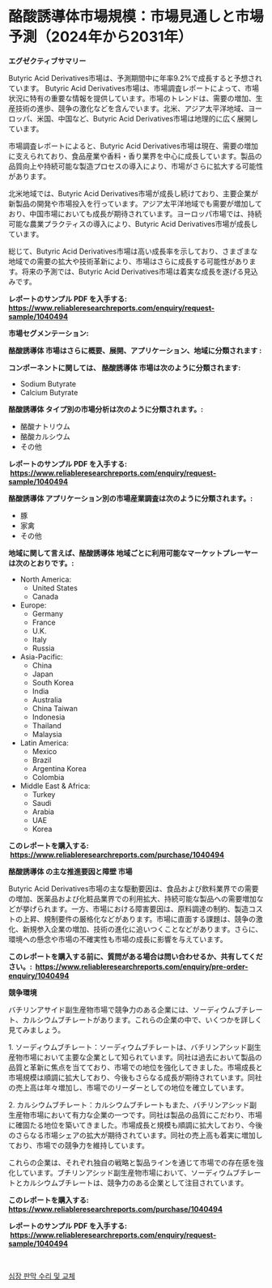 <p><h1>酪酸誘導体市場規模：市場見通しと市場予測（2024年から2031年）</h1></p><p><strong>エグゼクティブサマリー</strong></p>
<p><p>Butyric Acid Derivatives市場は、予測期間中に年率9.2%で成長すると予想されています。 Butyric Acid Derivatives市場は、市場調査レポートによって、市場状況に特有の重要な情報を提供しています。市場のトレンドは、需要の増加、生産技術の進歩、競争の激化などを含んでいます。北米、アジア太平洋地域、ヨーロッパ、米国、中国など、Butyric Acid Derivatives市場は地理的に広く展開しています。</p><p>市場調査レポートによると、Butyric Acid Derivatives市場は現在、需要の増加に支えられており、食品産業や香料・香り業界を中心に成長しています。製品の品質向上や持続可能な製造プロセスの導入により、市場がさらに拡大する可能性があります。</p><p>北米地域では、Butyric Acid Derivatives市場が成長し続けており、主要企業が新製品の開発や市場投入を行っています。アジア太平洋地域でも需要が増加しており、中国市場においても成長が期待されています。ヨーロッパ市場では、持続可能な農業プラクティスの導入により、Butyric Acid Derivatives市場が成長しています。</p><p>総じて、Butyric Acid Derivatives市場は高い成長率を示しており、さまざまな地域での需要の拡大や技術革新により、市場はさらに成長する可能性があります。将来の予測では、Butyric Acid Derivatives市場は着実な成長を遂げる見込みです。</p></p>
<p><strong>レポートのサンプル PDF を入手する: <a href="https://www.reliableresearchreports.com/enquiry/request-sample/1040494">https://www.reliableresearchreports.com/enquiry/request-sample/1040494</a></strong></p>
<p><strong>市場セグメンテーション:</strong></p>
<p><strong> 酪酸誘導体 市場はさらに概要、展開、アプリケーション、地域に分類されます :</strong></p>
<p><strong>コンポーネントに関しては、 酪酸誘導体 市場は次のように分類されます: &nbsp;</strong></p>
<p><ul><li>Sodium Butyrate</li><li>Calcium Butyrate</li></ul></p>
<p><strong> 酪酸誘導体 タイプ別の市場分析は次のように分類されます。:</strong></p>
<p><ul><li>酪酸ナトリウム</li><li>酪酸カルシウム</li><li>その他</li></ul></p>
<p><strong>レポートのサンプル PDF を入手する: &nbsp;<a href="https://www.reliableresearchreports.com/enquiry/request-sample/1040494">https://www.reliableresearchreports.com/enquiry/request-sample/1040494</a></strong></p>
<p><strong> 酪酸誘導体 アプリケーション別の市場産業調査は次のように分類されます。:</strong></p>
<p><ul><li>豚</li><li>家禽</li><li>その他</li></ul></p>
<p><strong>地域に関して言えば、酪酸誘導体 地域ごとに利用可能なマーケットプレーヤーは次のとおりです。:</strong></p>
<p><ul>
    <li>
        North America:
        <ul>
            <li>United States</li>
            <li>Canada</li>
        </ul>
    </li>
    <li>
        Europe:
        <ul>
            <li>Germany</li>
            <li>France</li>
            <li>U.K.</li>
            <li>Italy</li>
            <li>Russia</li>
        </ul>
    </li>
    <li>
        Asia-Pacific:
        <ul>
            <li>China</li>
            <li>Japan</li>
            <li>South Korea</li>
            <li>India</li>
            <li>Australia</li>
            <li>China Taiwan</li>
            <li>Indonesia</li>
            <li>Thailand</li>
            <li>Malaysia</li>
        </ul>
    </li>
    <li>
        Latin America:
        <ul>
            <li>Mexico</li>
            <li>Brazil</li>
            <li>Argentina Korea</li>
            <li>Colombia</li>
        </ul>
    </li>
    <li>
        Middle East & Africa:
        <ul>
            <li>Turkey</li>
            <li>Saudi</li>
            <li>Arabia</li>
            <li>UAE</li>
            <li>Korea</li>
        </ul>
    </li>
    </ul></p>
<p><strong>このレポートを購入する: &nbsp;<a href="https://www.reliableresearchreports.com/purchase/1040494">https://www.reliableresearchreports.com/purchase/1040494</a></strong></p>
<p><strong>酪酸誘導体 の主な推進要因と障壁 市場</strong></p>
<p><p>Butyric Acid Derivatives市場の主な駆動要因は、食品および飲料業界での需要の増加、医薬品および化粧品業界での利用拡大、持続可能な製品への需要増加などが挙げられます。一方、市場における障害要因は、原料調達の制約、製造コストの上昇、規制要件の厳格化などがあります。市場に直面する課題は、競争の激化、新規参入企業の増加、技術の進化に追いつくことなどがあります。さらに、環境への懸念や市場の不確実性も市場の成長に影響を与えています。</p></p>
<p><strong>このレポートを購入する前に、質問がある場合は問い合わせるか、共有してください。:&nbsp; <a href="https://www.reliableresearchreports.com/enquiry/pre-order-enquiry/1040494">https://www.reliableresearchreports.com/enquiry/pre-order-enquiry/1040494</a></strong></p>
<p><strong>競争環境</strong></p>
<p><p>バチリンアサイド副生産物市場で競争力のある企業には、ソーディウムブチレート、カルシウムブチレートがあります。これらの企業の中で、いくつかを詳しく見てみましょう。</p><p>1. ソーディウムブチレート：ソーディウムブチレートは、バチリンアシッド副生産物市場において主要な企業として知られています。同社は過去において製品の品質と革新に焦点を当てており、市場での地位を強化してきました。市場成長と市場規模は順調に拡大しており、今後もさらなる成長が期待されています。同社の売上高は年々増加し、市場でのリーダーとしての地位を確立しています。</p><p>2. カルシウムブチレート：カルシウムブチレートもまた、バチリンアシッド副生産物市場において有力な企業の一つです。同社は製品の品質にこだわり、市場に確固たる地位を築いてきました。市場成長と規模も順調に拡大しており、今後のさらなる市場シェアの拡大が期待されています。同社の売上高も着実に増加しており、市場での競争力を維持しています。</p><p>これらの企業は、それぞれ独自の戦略と製品ラインを通じて市場での存在感を強化しています。ブチリンアシッド副生産物市場において、ソーディウムブチレートとカルシウムブチレートは、競争力のある企業として注目されています。</p></p>
<p><strong>このレポートを購入する: &nbsp; <a href="https://www.reliableresearchreports.com/purchase/1040494">https://www.reliableresearchreports.com/purchase/1040494</a></strong></p>
<p><strong>レポートのサンプル PDF を入手する: &nbsp;<a href="https://www.reliableresearchreports.com/enquiry/request-sample/1040494">https://www.reliableresearchreports.com/enquiry/request-sample/1040494</a></strong><strong></strong></p>
<p>&nbsp;</p>
<p><p><a href="https://github.com/laholand/Market-Research-Report-List-3/blob/main/293959114359.md">심장 판막 수리 및 교체</a></p></p>